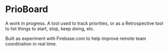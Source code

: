 PrioBoard
=============

A work in progress. A tool used to track priorities, or as a Retrospective tool to list things to start, stop, keep doing, etc.

Built as experiment with Firebase.com to help improve remote team coordination in real time.
